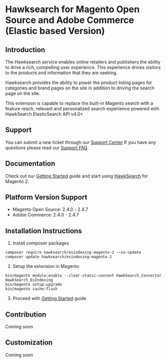 # Hawksearch for Magento Open Source and Adobe Commerce (Elastic based Version)

## Introduction
The Hawksearch service enables online retailers and publishers the ability to drive a rich, compelling user experience. 
This experience drives visitors to the products and information that they are seeking. 

Hawksearch provides the ability to power the product listing pages for categories and brand pages on the site 
in addition to driving the search page on the site.  

This extension is capable to replace the built-in Magento search with a feature reach, relevant and personalized 
search experience powered with HawkSearch ElasticSearch API v4.0+

## Support
You can submit a new ticket through our [Support Center](https://support.bridgeline.com/)
If you have any questions please read our [Support FAQ](https://userguide.hawksearch.com/docs/support-fq)

## Documentation

Check out our [Getting Started](https://developerdocs.hawksearch.com/docs/magento-getting-started) guide and start using [HawkSearch](https://www.hawksearch.com/ ) for Magento 2.

## Platform Version Support

* Magento Open Source: 2.4.0 - 2.4.7
* Adobe Commerce: 2.4.0 - 2.4.7

## Installation Instructions

1. Install composer packages

```shell
composer require hawksearch/esindexing-magento-2 --no-update
composer update hawksearch/esindexing-magento-2
```
2. Setup the extension in Magento

```shell
bin/magento module:enable --clear-static-content HawkSearch_Connector HawkSearch_EsIndexing
bin/magento setup:upgrade
bin/magento cache:flush
```
3. Proceed with [Getting Started](https://developerdocs.hawksearch.com/docs/magento-getting-started) guide

## Contribution
Coming soon

## Customization
Coming soon
